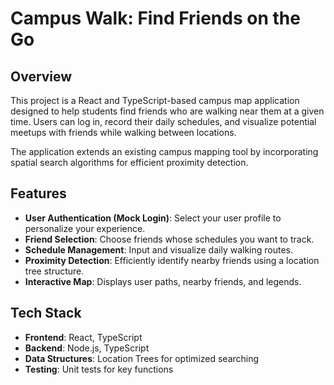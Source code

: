 # Campus Walk: Find Friends on the Go

## Overview
This project is a React and TypeScript-based campus map application designed to help students find friends who are walking near them at a given time. Users can log in, record their daily schedules, and visualize potential meetups with friends while walking between locations. 

The application extends an existing campus mapping tool by incorporating spatial search algorithms for efficient proximity detection.

## Features
- **User Authentication (Mock Login)**: Select your user profile to personalize your experience.
- **Friend Selection**: Choose friends whose schedules you want to track.
- **Schedule Management**: Input and visualize daily walking routes.
- **Proximity Detection**: Efficiently identify nearby friends using a location tree structure.
- **Interactive Map**: Displays user paths, nearby friends, and legends.

## Tech Stack
- **Frontend**: React, TypeScript
- **Backend**: Node.js, TypeScript
- **Data Structures**: Location Trees for optimized searching
- **Testing**: Unit tests for key functions
